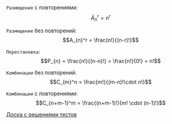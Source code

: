 `Размещение` с повторениями:
$$\tilde{A}_{n}^r = n^r$$

`Размещение` без повторений:
$$A_{n}^r = \frac{n!}{(n-r)!}$$

`Перестановка`:
$$P_{n} = \frac{n!}{(n-n)!} = \frac{n!}{0!} = n!$$

`Комбинации` без повторений:
$$C_{m}^n = \frac{m!}{(m-n)!\cdot n!}$$

`Комбинации` с повторениями:
$$C_{n+m-1}^m = \frac{(n+m-1)!}{m! \cdot (n-1)!}$$

[Доска с решениями тестов](https://excalidraw.com/#room=b3f9d61b914fbe4e5d19,_jQXM2a9h5R668QPrib0Eg)